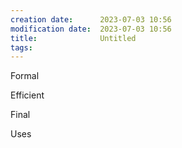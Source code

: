 ```yaml
---
creation date:		2023-07-03 10:56
modification date:	2023-07-03 10:56
title: 				Untitled
tags:
---
```

Formal

Efficient

Final

Uses
